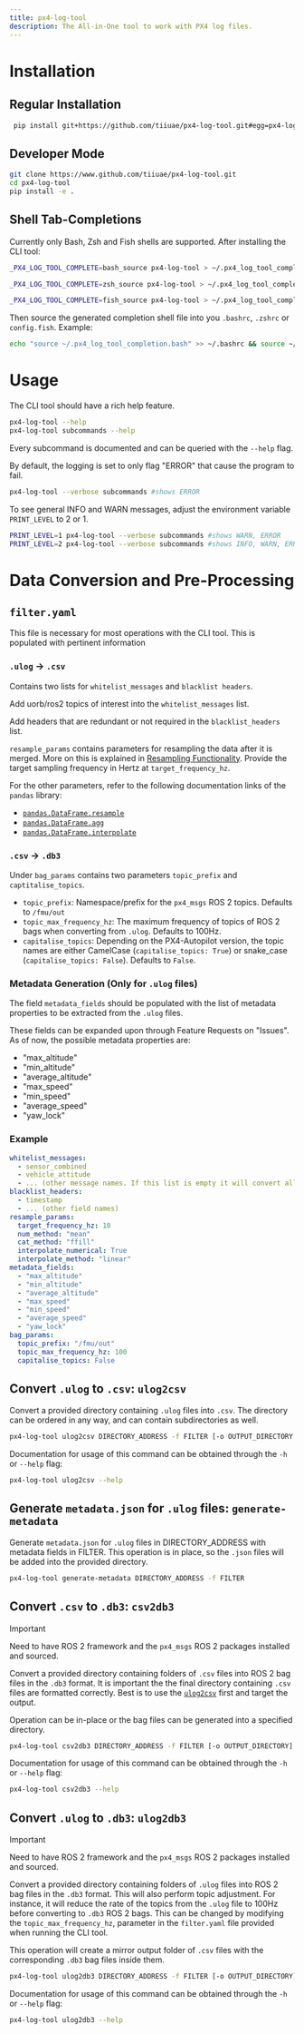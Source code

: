 ```yaml
---
title: px4-log-tool
description: The All-in-One tool to work with PX4 log files.
---
```


# Installation

## Regular Installation

```bash
 pip install git+https://github.com/tiiuae/px4-log-tool.git#egg=px4-log-tool
```

## Developer Mode

```bash
git clone https://www.github.com/tiiuae/px4-log-tool.git
cd px4-log-tool
pip install -e .
```

## Shell Tab-Completions

Currently only Bash, Zsh and Fish shells are supported. After installing the CLI tool:

```bash
_PX4_LOG_TOOL_COMPLETE=bash_source px4-log-tool > ~/.px4_log_tool_completion.bash
```
```bash
_PX4_LOG_TOOL_COMPLETE=zsh_source px4-log-tool > ~/.px4_log_tool_completion.zsh
```
```bash
_PX4_LOG_TOOL_COMPLETE=fish_source px4-log-tool > ~/.px4_log_tool_completion.fish
```

Then source the generated completion shell file into you `.bashrc`, `.zshrc` or `config.fish`. Example:

```bash
echo "source ~/.px4_log_tool_completion.bash" >> ~/.bashrc && source ~/.bashrc
```

# Usage

The CLI tool should have a rich help feature.

```bash
px4-log-tool --help
px4-log-tool subcommands --help
```

Every subcommand is documented and can be queried with the `--help` flag.

By default, the logging is set to only flag "ERROR" that cause the program to fail.

```bash
px4-log-tool --verbose subcommands #shows ERROR
```

To see general INFO and WARN messages, adjust the environment variable `PRINT_LEVEL` to 2 or 1.

```bash
PRINT_LEVEL=1 px4-log-tool --verbose subcommands #shows WARN, ERROR
PRINT_LEVEL=2 px4-log-tool --verbose subcommands #shows INFO, WARN, ERROR
```

# Data Conversion and Pre-Processing

## `filter.yaml`

This file is necessary for most operations with the CLI tool. This is populated with pertinent information 

### `.ulog` -> `.csv`

Contains two lists for `whitelist_messages` and `blacklist headers`.

Add uorb/ros2 topics of interest into the `whitelist_messages` list.

Add headers that are redundant or not required in the `blacklist_headers` list.

`resample_params` contains parameters for resampling the data after it is merged. More on this is explained in [Resampling Functionality](#resampling-functionality). Provide
the target sampling frequency in Hertz at `target_frequency_hz`.

For the other parameters, refer to the following documentation links of the `pandas` library:

* [`pandas.DataFrame.resample`](https://pandas.pydata.org/docs/reference/api/pandas.DataFrame.resample.html)
* [`pandas.DataFrame.agg`](https://pandas.pydata.org/docs/reference/api/pandas.DataFrame.agg.html)
* [`pandas.DataFrame.interpolate`](https://pandas.pydata.org/docs/reference/api/pandas.DataFrame.interpolate.html)

### `.csv` -> `.db3`

Under `bag_params` contains two parameters `topic_prefix` and `captitalise_topics`.
- `topic_prefix`: Namespace/prefix for the `px4_msgs` ROS 2 topics. Defaults to `/fmu/out`
- `topic_max_frequency_hz`: The maximum frequency of topics of ROS 2 bags when converting from `.ulog`. Defaults to 100Hz.
- `capitalise_topics`: Depending on the PX4-Autopilot version, the topic names are either CamelCase (`capitalise_topics: True`) or snake_case (`capitalise_topics: False`). Defaults to `False`.

### Metadata Generation (Only for `.ulog` files)

The field `metadata_fields` should be populated with the list of metadata properties to be extracted from the `.ulog` files.

These fields can be expanded upon through Feature Requests on "Issues". As of now, the possible metadata properties are:
- "max_altitude"
- "min_altitude"
- "average_altitude"
- "max_speed"
- "min_speed"
- "average_speed"
- "yaw_lock"

### Example
```yaml
whitelist_messages:
  - sensor_combined
  - vehicle_attitude
  - ... (other message names. If this list is empty it will convert all messages)
blacklist_headers:
  - timestamp
  - ... (other field names)
resample_params:
  target_frequency_hz: 10
  num_method: "mean"
  cat_method: "ffill"
  interpolate_numerical: True
  interpolate_method: "linear"
metadata_fields:
  - "max_altitude"
  - "min_altitude"
  - "average_altitude"
  - "max_speed"
  - "min_speed"
  - "average_speed"
  - "yaw_lock"
bag_params:
  topic_prefix: "/fmu/out"
  topic_max_frequency_hz: 100
  capitalise_topics: False
```

## Convert `.ulog` to `.csv`: `ulog2csv`

Convert a provided directory containing `.ulog` files into `.csv`. The directory can be ordered in any way, and can contain subdirectories as well.

```bash
px4-log-tool ulog2csv DIRECTORY_ADDRESS -f FILTER [-o OUTPUT_DIRECTORY -m -r -c]
```

Documentation for usage of this command can be obtained through the `-h` or `--help` flag:

```bash
px4-log-tool ulog2csv --help
```

## Generate `metadata.json` for `.ulog` files: `generate-metadata`

Generate `metadata.json` for `.ulog` files in DIRECTORY_ADDRESS with metadata fields in FILTER. This operation is in place, so the `.json` files will be added into the provided directory.

```bash
px4-log-tool generate-metadata DIRECTORY_ADDRESS -f FILTER
```

## Convert `.csv` to `.db3`: `csv2db3`

> [!IMPORTANT]
> Need to have ROS 2 framework and the `px4_msgs` ROS 2 packages installed and sourced.

Convert a provided directory containing folders of `.csv` files into ROS 2 bag files in the `.db3` format. It is important the the final directory containing `.csv` files are formatted correctly. Best is to use the [`ulog2csv`](#convert-ulog-to-csv-ulog2csv) first and target the output.

Operation can be in-place or the bag files can be generated into a specified directory.

```bash
px4-log-tool csv2db3 DIRECTORY_ADDRESS -f FILTER [-o OUTPUT_DIRECTORY]
```

Documentation for usage of this command can be obtained through the `-h` or `--help` flag:

```bash
px4-log-tool csv2db3 --help
```

## Convert `.ulog` to `.db3`: `ulog2db3`

> [!IMPORTANT]
> Need to have ROS 2 framework and the `px4_msgs` ROS 2 packages installed and sourced.

Convert a provided directory containing folders of `.ulog` files into ROS 2 bag files in the `.db3` format. This will also perform topic adjustment. For instance, it will reduce the rate of the topics from the `.ulog` file to 100Hz before converting to `.db3` ROS 2 bags. This can be changed by modifying the `topic_max_frequency_hz`, parameter in the `filter.yaml` file provided when running the CLI tool.

This operation will create a mirror output folder of `.csv` files with the corresponding `.db3` bag files inside them.

```bash
px4-log-tool ulog2db3 DIRECTORY_ADDRESS -f FILTER [-o OUTPUT_DIRECTORY]
```

Documentation for usage of this command can be obtained through the `-h` or `--help` flag:

```bash
px4-log-tool ulog2db3 --help
```

